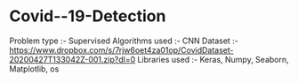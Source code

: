 # Covid--19-Detection
Problem type :- Supervised
Algorithms used :- CNN
Dataset :-  https://www.dropbox.com/s/7rjw6oet4za01op/CovidDataset-20200427T133042Z-001.zip?dl=0
Libraries used :- Keras, Numpy, Seaborn, Matplotlib, os

